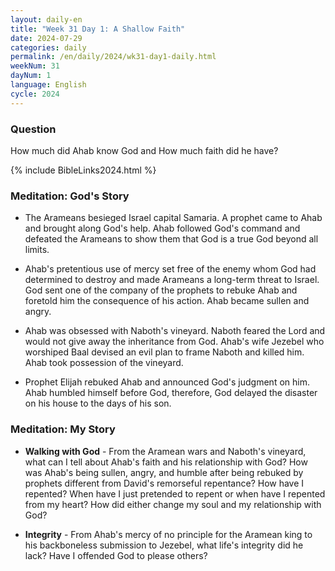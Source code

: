 ```yaml
---
layout: daily-en
title: "Week 31 Day 1: A Shallow Faith"
date: 2024-07-29
categories: daily
permalink: /en/daily/2024/wk31-day1-daily.html
weekNum: 31
dayNum: 1
language: English
cycle: 2024
---
```


### Question     
How much did Ahab know God and How much faith did he have?

{% include BibleLinks2024.html %} 

### Meditation: God's Story   
+ The Arameans besieged Israel capital Samaria. A prophet came to Ahab and brought along God's help. Ahab followed God's command and defeated the Arameans to show them that God is a true God beyond all limits. 

+ Ahab's pretentious use of mercy set free of the enemy whom God had determined to destroy and made Arameans a long-term threat to Israel. God sent one of the company of the prophets to rebuke Ahab and foretold him the consequence of his action. Ahab became sullen and angry. 

+ Ahab was obsessed with Naboth's vineyard. Naboth feared the Lord and would not give away the inheritance from God. Ahab's wife Jezebel who worshiped Baal devised an evil plan to frame Naboth and killed him. Ahab took possession of the vineyard. 

+ Prophet Elijah rebuked Ahab and announced God's judgment on him. Ahab humbled himself before God, therefore, God delayed the disaster on his house to the days of his son. 

### Meditation: My Story   
+ **Walking with God** - From the Aramean wars and Naboth's vineyard, what can I tell about Ahab's faith and his relationship with God? How was Ahab's being sullen, angry, and humble after being rebuked by prophets different from David's remorseful repentance? How have I repented? When have I just pretended to repent or when have I repented from my heart? How did either change my soul and my relationship with God? 

+ **Integrity** - From Ahab's mercy of no principle for the Aramean king to his backboneless submission to Jezebel, what life's integrity did he lack? Have I offended God to please others? 

